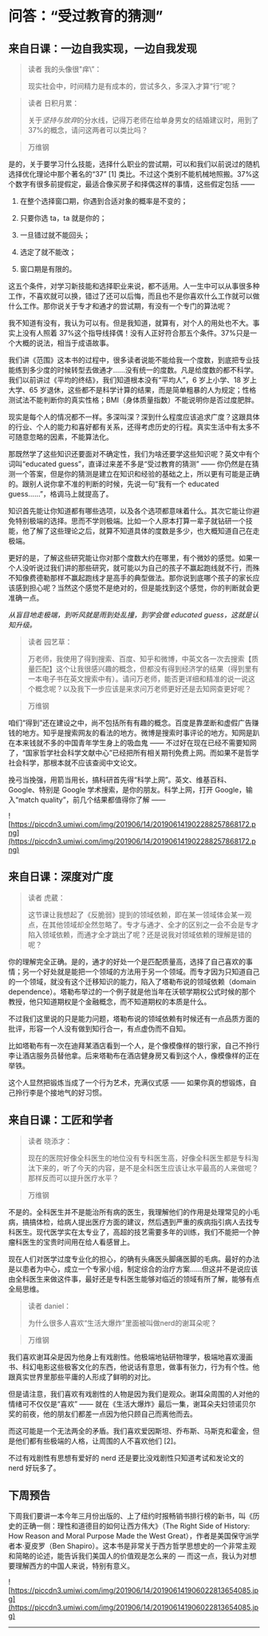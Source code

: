 # 问答：“受过教育的猜测”

## 来自日课：一边自我实现，一边自我发现

> 读者 我的头像很\"痒\”：
> 
> 现实社会中，时间精力是有成本的，尝试多久，多深入才算“行”呢？

> 读者 日积月累：
> 
> 关于*坚持与放弃*的分水线，记得万老师在给单身男女的结婚建议时，用到了37%的概念，请问这两者可以类比吗？

> 万维钢

是的，关于要学习什么技能，选择什么职业的尝试期，可以和我们以前说过的随机选择优化理论中那个著名的“37” [1] 类比。不过这个类别不能机械地照搬。37%这个数字有很多前提假定，最适合像买房子和择偶这样的事情，这些假定包括 ——

1. 在整个选择窗口期，你遇到合适对象的概率是不变的；

2. 只要你选 ta，ta 就是你的；

3. 一旦错过就不能回头；

4. 选定了就不能改；

5. 窗口期是有限的。

这五个条件，对学习新技能和选择职业来说，都不适用。人一生中可以从事很多种工作，不喜欢就可以换，错过了还可以后悔，而且也不是你喜欢什么工作就可以做什么工作。那你说关于专才和通才的尝试期，有没有一个专门的算法呢？

我不知道有没有，我认为可以有。但是我知道，就算有，对个人的用处也不大。事实上没有人照着 37%这个指导线择偶！没有人正好符合那五个条件。37%只是一个大概的说法，相当于成语故事。

我们讲《范围》这本书的过程中，很多读者说能不能给我一个度数，到底把专业技能练到多少度的时候转型去做通才……没有统一的度数。凡是给度数的都不科学。我们以前讲过《平均的终结》，我们知道根本没有“平均人”，6 岁上小学、18 岁上大学、65 岁退休，这些都不是科学计算的结果，而是简单粗暴的人为规定；性格测试法不能判断你的真实性格；BMI（身体质量指数）不能说明你是否过度肥胖。

现实是每个人的情况都不一样。多深叫深？深到什么程度应该追求广度？这跟具体的行业、个人的能力和喜好都有关系，还得考虑历史的行程。真实生活中有太多不可随意忽略的因素，不能算法化。

那既然学了这些知识还要面对不确定性，我们为啥还要学这些知识呢？英文中有个词叫“educated guess”，直译过来差不多是“受过教育的猜测” —— 你仍然是在猜测一个答案，但是你的猜测是建立在知识和经验的基础之上，所以更有可能是正确的。跟别人说你拿不准的判断的时候，先说一句“我有一个 educated guess……”，格调马上就提高了。

知识首先能让你知道都有哪些选项，以及各个选项都意味着什么。其次它能让你避免特别极端的选择。思而不学则极端。比如一个人原本打算一辈子就钻研一个技能，他了解了这些理论之后，就算不知道具体的度数是多少，也大概知道自己在走极端。

更好的是，了解这些研究能让你对那个度数大约在哪里，有个微妙的感觉。如果一个人没听说过我们讲的那些研究，就可能以为自己的孩子不赢起跑线就不行，而殊不知像费德勒那样不赢起跑线才是高手的典型做法。那你说到底哪个孩子的家长应该感到担心呢？当然这个感觉不是绝对的，但是能找到这个感觉，你的判断就会更准确一点。

 *从盲目地走极端，到听风就是雨到处乱撞，到学会做 educated guess，这就是认知升级。*

> 读者 园艺草：
> 
> 万老师，我使用了得到搜索、百度、知乎和微博，中英文各一次去搜索【质量匹配】这个让我很感兴趣的概念，但都没有得到经济学的结果（得到里有一本电子书在英文搜索中有）。请问万老师，能否更详细和精准的说一说这个概念呢？以及我下一步应该是来求问万老师更好还是去知网查更好呢？

> 万维钢

咱们“得到”还在建设之中，尚不包括所有有趣的概念。百度是靠垄断和虚假广告赚钱的地方。知乎是搜索网友的看法的地方。微博是搜索时事评论的地方。知网是趴在本来钱就不多的中国青年学生身上的吸血鬼 —— 不过好在现在已经不需要知网了，“国家哲学社会科学文献中心”已经把所有相关期刊免费上网。而如果不是哲学社会科学，那根本就不应该查阅中文论文。

挽弓当挽强，用箭当用长，搞科研首先得“科学上网”。英文、维基百科、Google、特别是 Google 学术搜索，是你的朋友。科学上网，打开 Google，输入“match quality”，前几个结果都值得你了解 —— 

![https://piccdn3.umiwi.com/img/201906/14/201906141902288257868172.png](https://piccdn3.umiwi.com/img/201906/14/201906141902288257868172.png)

## 来自日课：深度对广度

> 读者 虎葳：
> 
> 这节课让我想起了《反脆弱》提到的领域依赖，即在某一领域体会某一观点，在其他领域却全然忽略了。专才与通才、全才的区别之一会不会是专才陷入领域依赖，而通才全才跳出了呢？还是说我对领域依赖的理解是错的呢？

你的理解完全正确。是的，通才的好处一个是匹配质量高，选择了自己喜欢的事情；另一个好处就是能把一个领域的方法用于另一个领域。而专才因为只知道自己的一个领域，就没有这个迁移知识的能力，陷入了塔勒布说的领域依赖（domain dependence）。塔勒布举过的一个例子就是他当年在沃顿学期权公式时候的那个教授，他只知道期权是个金融概念，而不知道期权的本质是什么。

不过我们这里说的只是能力问题，塔勒布说的领域依赖有时候还有一点品质方面的批评，形容一个人没有做到知行合一，有点虚伪而不自知。

比如塔勒布有一次在迪拜某酒店看到一个人，是个像模像样的银行家，自己不拎行李让酒店服务员替他拿。后来塔勒布在酒店健身房又看到这个人，像模像样的正在举铁。

这个人显然把锻炼当成了一个行为艺术，充满仪式感 —— 如果你真的想锻炼，自己拎行李是个接地气的好习惯。

## 来自日课：工匠和学者

> 读者 晓添才：
> 
> 现在的医院好像全科医生的地位没有专科医生高，好像全科医生都是专科淘汰下来的，听了今天的内容，是不是全科医生应该让水平最高的人来做呢？那样反而可以提升医疗水平？

> 万维钢

不是的。全科医生并不是能治所有病的医生，我理解他们的作用是处理常见的小毛病，搞搞体检，给病人提出医疗方面的建议，然后遇到严重的疾病指引病人去找专科医生。现代医学实在太专业了，高超的技艺需要多年的训练，我们不能把一个肿瘤科医生的宝贵时间用在给人看感冒上。

现在人们对医学过度专业化的担心，的确有头痛医头脚痛医脚的毛病。最好的办法是以患者为中心，成立一个专家小组，制定综合的治疗方案……但这并不是说应该由全科医生来做这件事，最好还是专科医生能够对临近的领域有所了解，能够有点全局思维。

> 读者 daniel：
> 
> 为什么很多人喜欢“生活大爆炸”里面被叫做nerd的谢耳朵呢？

> 万维钢

我们喜欢谢耳朵是因为他身上有戏剧性。他极端地钻研物理学，极端地喜欢漫画书、科幻电影这些极客文化的东西，他说话有意思，做事有张力，行为有个性。他跟真实世界里那些平庸的人形成了鲜明的对比。

但是请注意，我们喜欢有戏剧性的人物是因为我们是观众。谢耳朵周围的人对他的情绪可不仅仅是“喜欢” —— 就在《生活大爆炸》最后一集，谢耳朵夫妇领诺贝尔奖的前夜，他的朋友们都差一点因为他只顾自己而离他而去。

而这可能是一个无法两全的矛盾。我们喜欢爱因斯坦、乔布斯、马斯克和霍金，但是他们都有些极端的人格，让周围的人不喜欢他们 [2]。

不过有戏剧性有思想有爱好的 nerd 还是要比没戏剧性只知道考试和发论文的 nerd 好玩多了。

## 下周预告

下周我们要讲一本今年三月份出版的、上了纽约时报畅销书排行榜的新书，叫《历史的正确一侧：理性和道德目的如何让西方伟大》（The Right Side of History: How Reason and Moral Purpose Made the West Great），作者是美国保守派学者本·夏皮罗（Ben Shapiro）。这本书是非常关于西方哲学思想史的一个非常主观和简略的论述，能告诉我们美国人的价值观是怎么来的 — 而这一点，我认为对想要理解西方的中国人来说，特别有意义。

![https://piccdn3.umiwi.com/img/201906/14/201906141906022813654085.jpg](https://piccdn3.umiwi.com/img/201906/14/201906141906022813654085.jpg)

---
